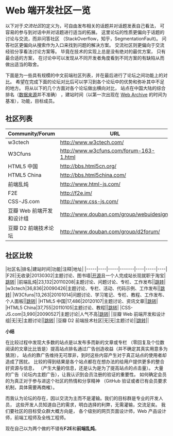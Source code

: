 # Web 端开发社区一览

以下对于*交流社区*的定义为，可自由发布相关的话题并对话题发表自己看法，
可容易的参与到对话中并对话题进行适当的拓展。
这里论坛的性质更偏向于话题的讨论与交流，而非问答社区
（StackOverflow，知乎，SegmentationFault)。
问答社区更偏向从搜索作为入口来找到问题的解决方案。
交流社区则更偏向于交流经验分享看法讨论方案等。
毕竟在技术的实现上总是没有绝对的最优方案，
只有最合适的方案，
在讨论中可以发现从不同开发者角度看到不同方案的有缺陷从而做出适当的取舍。

下面是为一些具有规模的中文前端社区列表，并在最后进行了论坛之间功能上的对比。
希望在完成下面的论坛对比后可以学习到各个论坛中的优势和弥补其中不足的地方。
将从以下的几个方面对各个论坛做出横向对比，
站点在中国大陆的综合排名（[数据来源](http://www.alexa.com/)并不准确）
，建站时间（以第一次出现在 [Web Archive](http://web.archive.org/) 的时间为基准），功能，目标成员。

## 社区列表

|Community/Forum|URL|
|---------------|---|
|w3ctech|http://www.w3ctech.com/|
|W3Cfuns|http://www.w3cfuns.com/forum-163-1.html|
|HTML5 中国|http://bbs.html5cn.org/|
|HTML5 China|http://bbs.html5china.com/|
|前端乱炖|http://www.html-js.com/|
|F2E|http://f2e.im/|
|CSS-JS.com|http://www.css-js.com/|
|豆瓣 Web 前端开发和设计组|http://www.douban.com/group/webuidesign/|
|豆瓣 D2 前端技术论坛|http://www.douban.com/group/d2forum/|

## 社区比较

|社区名|排名|建站时间|功能|注释|地址|
|-----|----|-----|-------|----|-----|----|
|F2E|无收录|20130302|主题讨论、图书墙|[开源](https://github.com/PaulGuo/F2E.im)且一个人完成站长现就职于淘宝|[跳转](http://f2e.im/)|
|前端乱炖|23,132|20110208|主题讨论、问题讨论、专栏、工作发布||[跳转](http://www.html-js.com/)|
|w3ctech|36,836|20090426|主题讨论、专栏、活动、代码示例、工作发布||[跳转](http://www.w3ctech.com/)|
|W3Cfuns|13,263|20101014|问题讨论、学习笔记、专栏、教程、工作发布、个人面板||[跳转](http://www.w3cfuns.com/forum-163-1.html)|
|HTML5 中国|17,486|20120107|主题讨论、资讯文章||[跳转](http://bbs.html5cn.org/)|
|HTML5 China|37,755|20110105|主题讨论、教程||[跳转](http://bbs.html5china.com/)|
|CSS-JS.com|3,990|20090527|主题讨论|人气不高|[跳转](http://www.css-js.com/)|
|豆瓣 Web 前端开发和设计组|无|无|主题讨论||[跳转](http://www.douban.com/group/webuidesign/)|
|豆瓣 D2 前端技术社区|无|无|主题讨论||[跳转](http://www.douban.com/group/d2forum/)||


**小结**

在比较过程中发现大多数的站点是以发布多而新的文章或专栏
（零回复及个位数阅读的文章比比皆是）提高站点排名通过广告创造收益（并不确定其真实用意多为猜测），
站点的靠广告维持无可厚非，到时这些内容产生对于真正站点的使用者却造成了困扰。
比较的得到结果是各个站点都在在想办法的给用户提供更多的整合好资源与信息，
（产生大量的信息，还是认为是为了提高站点的点击量）。
大量的广告（论坛内主题广告），让我认识到会员注册的验证的重要性。
如何确定会员的为真正对于参与进这个社区的热情和分享精神
（GitHub 验证或者已有会员要求机制，具体需要再商榷）。

而我认为论坛的存在，因以交流为主而不是灌输。我们的目标群是专业的开发人员，
这些开发人员知道自己的需求，明白选择的利弊，无需灌输，交流足矣。
我们要社区的目标受众群大概方向是，
各个级别的网页页面设计师，Web 产品设计师，前端工程师及全栈工程师。

现在自己以为两个做的不错有**F2E**和**前端乱炖**。
